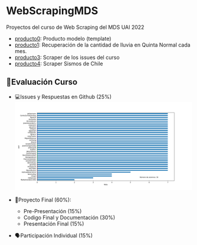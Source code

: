 # WebScrapingMDS
Proyectos del curso de Web Scraping del MDS UAI 2022

* [producto0](https://github.com/pescap/WebScrapingMDS/tree/main/producto0): Producto modelo (template)
* [producto1](https://github.com/pescap/WebScrapingMDS/tree/main/producto1): Recuperación de la cantidad de lluvia en Quinta Normal cada mes. 
* [producto3](https://github.com/pescap/WebScrapingMDS/tree/main/producto3): Scraper de los issues del curso
* [producto4](https://github.com/JoseAlexanderCL/WebScrapingMDS/tree/main/producto4): Scraper Sismos de Chile

## 📝Evaluación Curso

* 💻Issues y Respuestas en Github (25%)
![alt text](https://github.com/pescap/WebScrapingMDS/blob/main/producto3/output/issues.png)


* 🏁Proyecto Final (60%):
    * Pre-Presentación (15%)
    * Codigo Final y Documentación (30%)
    * Presentación Final (15%)

* 🗣Participación Individual (15%)


